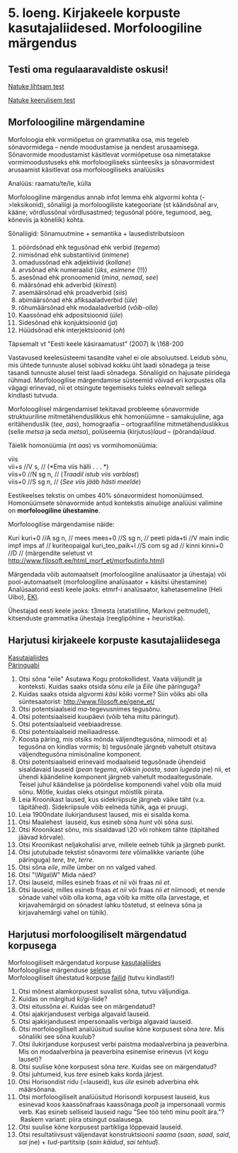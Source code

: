 # 5. loeng. Kirjakeele korpuste kasutajaliidesed. Morfoloogiline märgendus

## Testi oma regulaaravaldiste oskusi!

[Natuke lihtsam test](http://goo.gl/DmzxZR)  

[Natuke keerulisem test](http://goo.gl/n1MG81)  


## Morfoloogiline märgendamine

Morfoloogia ehk vormiõpetus on grammatika osa, mis tegeleb sõnavormidega – nende moodustamise ja nendest arusaamisega. Sõnavormide moodustamist käsitlevat vormiõpetuse osa nimetatakse vormimoodustuseks ehk morfoloogiliseks sünteesiks ja sõnavormidest arusaamist käsitlevat osa morfoloogiliseks analüüsiks

Analüüs: raamatu/te/le, külla

Morfoloogiline märgendus annab infot lemma ehk algvormi kohta (->leksikonid), sõnaliigi ja morfoloogiliste kategooriate (st käändsõnal arv, kääne;
võrdlussõnal võrdlusastmed; tegusõnal pööre, tegumood, aeg, kõneviis ja kõneliik) kohta.  

Sõnaliigid: Sõnamuutmine + semantika + lausedistributsioon  

1. pöördsõnad ehk tegusõnad ehk verbid (*tegema*)  
2. nimisõnad ehk substantiivid (*inimene*)  
3. omadussõnad ehk adjektiivid (*kollane*)  
4. arvsõnad ehk numeraalid (*üks*, *esimene* (!!))  
5. asesõnad ehk pronoomenid (*mina*, *nemad*, *see*)  
6. määrsõnad ehk adverbid (*kiiresti*)  
7. asemäärsõnad ehk proadverbid (*siis*)  
8. abimäärsõnad ehk afiksaaladverbid (*üle*)  
9. rõhumäärsõnad ehk modaaladverbid (*võib-olla*)  
10. Kaassõnad ehk adpositsioonid (*üle*)  
11. Sidesõnad ehk konjuktsioonid (*ja*)  
12. Hüüdsõnad ehk interjektsioonid (*oh*)  




Täpsemalt vt "Eesti keele käsiraamatust" (2007) lk \168-200  

Vastavused keelesüsteemi tasandite vahel ei ole absoluutsed. Leidub sõnu, mis ühtede tunnuste alusel sobivad kokku üht laadi sõnadega ja teise tasandi tunnuste alusel teist laadi sõnadega. Sõnaliigid on hajusate piiridega rühmad. Morfoloogilise märgendamise süsteemid võivad eri korpustes olla vägagi erinevad, nii et otsingute tegemiseks tuleks eelnevalt sellega kindlasti tutvuda.  

Morfoloogilisel märgendamisel tekitavad probleeme sõnavormide struktuuriline mitmetähenduslikkus ehk homonüümne – samakujuline, aga eritähenduslik (*tee*, *aas*), homograafia – ortograafiline mitmetähenduslikkus (selle *metsa* ja seda *metsa*), polüseemia (kirjutus)*laud* – (põranda)*laud*.  

Täielik homonüümia (nt *aas*) vs vormihomonüümia:

viis  
vii+s \//V s, \// (*Ema viis hälli . . . *)  
viis+0 \//N sg n, \// (*Traadil istub viis varblast*)  
viis+0 \//S sg n, \// (*See viis jääb hästi meelde*)  

Eestikeelses tekstis on umbes 40% sõnavormidest homonüümsed. Homonüümsete sõnavormide antud kontekstis ainuõige analüüsi valimine on **morfoloogiline ühestamine**.  

Morfoloogilise märgendamise näide:  

Kuri kuri+0 \//A sg n, \//
mees mees+0 \//S sg n, \//
peeti pida+ti \//V main indic impf imps af \//
kuriteopaigal kuri_teo_paik+l \//S com sg ad \//
kinni kinni+0 \//D \//
(märgendite seletust vt http://www.filosoft.ee/html_morf_et/morfoutinfo.html)

Märgendada võib automaatselt (morfoloogiline analüsaator ja ühestaja) või pool-automaatselt (morfoloogiline analüsaator \+ käsitsi ühestamine)
Analüsaatorid eesti keele jaoks: etmrf-i analüsaator, kahetasemeline (Heli Uibo), [EKI](http://www.eki.ee/tarkvara/analyys/).

Ühestajad eesti keele jaoks: t3mesta (statistiline, Markovi peitmudel), kitsenduste grammatika ühestaja (reeglipõhine \+ heuristika).


## Harjutusi kirjakeele korpuste kasutajaliidesega

[Kasutajaliides](http://www.cl.ut.ee/korpused/kasutajaliides/)  
[Päringuabi](http://www.cl.ut.ee/korpused/kasutajaliides/erispikker#reg)  


1. Otsi sõna "eile" Asutawa Kogu protokollidest. Vaata väljundit ja konteksti. Kuidas saaks otsida sõnu *eile* ja *Eile* ühe päringuga?  
2. Kuidas saaks otsida algvormi *käsi* kõiki vorme? Siin võiks abi olla süntesaatorist: http://www.filosoft.ee/gene_et/  
3. Otsi potentsiaalseid *ma*-tegevusnimes tegusõnu.  
4. Otsi potentsiaalseid kuupäevi (võib teha mitu päringut).  
5. Otsi potentsiaalseid veebiaadresse.  
6. Otsi potentsiaalseid meiliaadresse.  
7. Koosta päring, mis otsiks mõnda väljendtegusõna, niimoodi et a) tegusõna on kindlas vormis; b) tegusõnale järgneb vahetult otsitava väljendtegusõna nimisõnaline komponent.  
8. Otsi potentsiaalseid erinevaid modaalseid tegusõnade ühendeid sisaldavaid lauseid (*pean tegema*, *võiksin joosta*, *saan lugeda* jne) nii, et ühendi käändeline komponent järgneb vahetult modaaltegusõnale. Teisel juhul käändelise ja pöördelise komponendi vahel võib olla muid sõnu. Mõtle, kuidas oleks otsingut mõistlik piirata.  
9. Leia Kroonikast laused, kus sidekriipsule järgneb väike täht (v.a. täpitähed). Sidekriipsule võib eelneda tühik, aga ei pruugi.  
10. Leia 1900ndate ilukirjandusest laused, mis ei sisalda koma.  
11. Otsi Maalehest  lauseid, kus esineb sõna *hunt* või sõna *susi*.  
12. Otsi Kroonikast sõnu, mis sisaldavad \20 või rohkem tähte (täpitähed jäävad kõrvale).  
13. Otsi Kroonikast neljakohalisi arve, millele eelneb tühik ja järgneb punkt.  
14. Otsi jututubade tekstist sõnavormi *tere* võimalikke variante (ühe päringuga) *tere*, *tre*, *terre*.  
15. Otsi sõna *eile*, mille ümber on nn valged vahed.  
16. Otsi "\Wga\W" Mida näed?  
17. Otsi lauseid, milles esineb fraas *et nii* või fraas *nii et*.  
18. Otsi lauseid, milles esineb fraas *et nii* või fraas *nii et* niimoodi, et nende sõnade vahel võib olla koma, aga võib ka mitte olla (arvestage, et kirjavahemärgid on sõnadest lahku tõstetud, st eelneva sõna ja kirjavahemärgi vahel on tühik).  


## Harjutusi morfoloogiliselt märgendatud korpusega

Morfoloogiliselt märgendatud korpuse [kasutajaliides](http://www.cl.ut.ee/korpused/morfliides/)  
Morfoloogilise märgenduse [seletus](http://www.cl.ut.ee/korpused/morfliides/seletus)  
Morfoloogiliselt ühestatud korpuse [failid](http://www.cl.ut.ee/korpused/morfkorpus/) (tutvu kindlasti!)  

1. Otsi mõnest alamkorpusest suvalist sõna, tutvu väljundiga.  
2. Kuidas on märgitud *ki/gi*-liide?  
3. Otsi eitussõna *ei*. Kuidas see on märgendatud?  
4. Otsi ajakirjandusest verbiga algavaid lauseid.  
5. Otsi ajakirjandusest impersonaalis verbiga algavaid lauseid.  
6. Otsi morfoloogiliselt analüüsitud suulise kõne korpusest sõna *tere*. Mis sõnaliiki see sõna kuulub?  
7. Otsi ilukirjanduse korpusest verbi paistma modaalverbina ja peaverbina. Mis on modaalverbina ja peaverbina esinemise erinevus (vt kogu lauset)?  
8. Otsi suulise kõne korpusest sõna *tere*. Kuidas see on märgendatud?  
9. Otsi juhtumeid, kus *tere* esineb kaks korda järjest.  
10. Otsi Horisondist ridu (=lauseid), kus *üle* esineb adverbina ehk määrsõnana.  
11. Otsi morfoloogiliselt analüüsitud Horisondi korpusest lauseid, kus esinevad koos kaassõnafraas kaassõnaga *poolt* ja impersonaali vormis verb. Kas esineb selliseid lauseid nagu "See töö tehti minu poolt ära."?  Raskem variant: piira otsingut osalausega.  
12. Otsi suulise kõne korpusest partikliga lõppevaid lauseid.  
13. Otsi resultatiivsust väljendavat konstruktsiooni *saama* (*saan*, *saad*, *said*, *sai* jne) \+ *tud*-partitsiip (*sain käidud*, *sai tehtud*).  